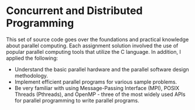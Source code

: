 # Concurrent and Distributed Programming

This set of source code goes over the foundations and practical knowledge about parallel computing. Each assignment solution involved the use of popular parallel computing tools that utilize the C language. In addition, I applied the following:
* Understand the basic parallel hardware and the parallel software design methodology.
* Implement efficient parallel programs for various sample problems.
* Be very familiar with using Message-Passing Interface (MPI), POSIX Threads (Pthreads), and OpenMP - three of the most widely used APIs for parallel programming to write parallel programs.
